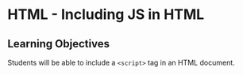 # HTML - Including JS in HTML

## Learning Objectives
Students will be able to include a `<script>` tag in an HTML document.